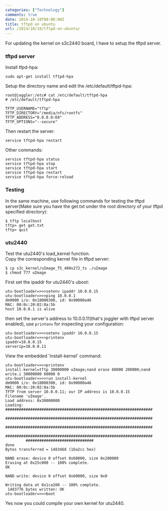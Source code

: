 ```yaml
---
categories: ["Technology"]
comments: true
date: 2014-10-18T00:00:00Z
title: tftpd on ubuntu
url: /2014/10/18/tftpd-on-ubuntu/
---
```


For updating the kernel on s3c2440 board, I have to setup the tftpd server.    
### tftpd server
Install tfpd-hpa:    

```
sudo apt-get install tftpd-hpa

```
Setup the directory name and edit the /etc/default/tftpd-hpa:    

```
root@joggler:/etc# cat /etc/default/tftpd-hpa 
# /etc/default/tftpd-hpa

TFTP_USERNAME="tftp"
TFTP_DIRECTORY="/media/nfs/rootfs"
TFTP_ADDRESS="0.0.0.0:69"
TFTP_OPTIONS="--secure"

```
Then restart the server:    

```
service tftpd-hpa restart

```
Other commands:    

```
service tftpd-hpa status
service tftpd-hpa stop
service tftpd-hpa start
service tftpd-hpa restart
service tftpd-hpa force-reload

```
### Testing
In the same machine, use following commands for testing the tftpd server(Make sure you have the get.txt under the root directory of your tftpd specified directory):    

```
$ tftp localhost
tftp> get get.txt
tftp> quit

```
### utu2440 
Test the utu2440's load_kernel function.     
Copy the corresponding kernel file in tftpd server:    

```
$ cp s3c_kernel/uImage_T5_480x272_ts ./uImage
$ chmod 777 uImage

```
First set the ipaddr for utu2440's uboot:     

```
utu-bootloader=>>>setenv ipaddr 10.0.0.15
utu-bootloader=>>>ping 10.0.0.1
dm9000 i/o: 0x18000300, id: 0x90000a46 
MAC: 00:0c:20:02:0a:5b
host 10.0.0.1 is alive

```
then set the server's address to 10.0.0.11(that's joggler with tftpd server enabled), use `printenv` for inspecting your configuration:    

```
utu-bootloader=>>>setenv ipaddr 10.0.0.15
utu-bootloader=>>>printenv
ipaddr=10.0.0.15
serverip=10.0.0.11

```
View the embedded 'install-kernel' command:    

```
utu-bootloader=>>>printenv
install-kernel=tftp 30000000 uImage;nand erase 60000 200000;nand write.i 30000000 60000 0
utu-bootloader=>>>run install-kernel
dm9000 i/o: 0x18000300, id: 0x90000a46 
MAC: 00:0c:20:02:0a:5b
TFTP from server 10.0.0.11; our IP address is 10.0.0.15
Filename 'uImage'.
Load address: 0x30000000
Loading: #################################################################
         #################################################################
         #################################################################
         #################################################################
         ##############################
done
Bytes transferred = 1483468 (16a2cc hex)

NAND erase: device 0 offset 0x60000, size 0x200000
Erasing at 0x25c000 -- 100% complete.
OK

NAND write: device 0 offset 0x60000, size 0x0

Writing data at 0x1ca200 -- 100% complete.
 1483776 bytes written: OK
utu-bootloader=>>>boot

```
Yes now you could compile your own kernel for utu2440.    


